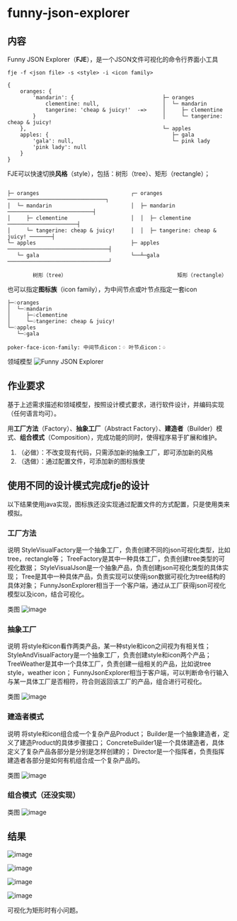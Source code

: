 # funny-json-explorer
## 内容
Funny JSON Explorer（**FJE**），是一个JSON文件可视化的命令行界面小工具

```shell
fje -f <json file> -s <style> -i <icon family>
```

```
{
    oranges: {
        'mandarin': {                            ├─ oranges
            clementine: null,                    │  └─ mandarin
            tangerine: 'cheap & juicy!'  -=>     │     ├─ clementine
        }                                        │     └─ tangerine: cheap & juicy!
    },                                           └─ apples
    apples: {                                       ├─ gala
        'gala': null,                               └─ pink lady
        'pink lady': null
    }
}
````

FJE可以快速切换**风格**（style），包括：树形（tree）、矩形（rectangle）；

```

├─ oranges                             ┌─ oranges ───────────────────────────────┐
│  └─ mandarin                         │  ├─ mandarin ───────────────────────────┤
│     ├─ clementine                    │  │  ├─ clementine ──────────────────────┤
│     └─ tangerine: cheap & juicy!     │  │  ├─ tangerine: cheap & juicy! ───────┤
└─ apples                              ├─ apples ────────────────────────────────┤
   └─ gala                             └──┴─gala ────────────────────────────────┘

        树形（tree）                                   矩形（rectangle）
````

也可以指定**图标族**（icon family），为中间节点或叶节点指定一套icon

```
├─♢oranges                                 
│  └─♢mandarin                             
│     ├─♤clementine                        
│     └─♤tangerine: cheap & juicy!    
└─♢apples                                  
   └─♤gala                                 

poker-face-icon-family: 中间节点icon：♢ 叶节点icon：♤
```

领域模型
![Funny JSON Explorer](https://github.com/InvertedHorizon/funny-json-explorer/assets/147272154/8ebe1472-7ae8-4181-9ba8-8a72af2f8f14)


## 作业要求

基于上述需求描述和领域模型，按照设计模式要求，进行软件设计，并编码实现（任何语言均可）。

用**工厂方法**（Factory）、**抽象工厂**（Abstract Factory）、**建造者**（Builder）模式、**组合模式**（Composition），完成功能的同时，使得程序易于扩展和维护。
1. （必做）：不改变现有代码，只需添加新的抽象工厂，即可添加新的风格
2. （选做）：通过配置文件，可添加新的图标族使

## 使用不同的设计模式完成fje的设计

以下结果使用java实现，图标族还没实现通过配置文件的方式配置，只是使用类来模拟。

### 工厂方法

说明
StyleVisualFactory是一个抽象工厂，负责创建不同的json可视化类型，比如tree，rectangle等；
TreeFactory是其中一种具体工厂，负责创建tree类型的可视化数据；
StyleVisualJson是一个抽象产品，负责创建json可视化类型的具体实现；
Tree是其中一种具体产品，负责实现可以使得json数据可视化为tree结构的具体对象；
FunnyJsonExplorer相当于一个客户端，通过从工厂获得json可视化模型以及icon，结合可视化。

类图
![image](https://github.com/InvertedHorizon/funny-json-explorer/assets/147272154/00050e71-443c-4761-85e0-a1f3dfff3ea1)


### 抽象工厂

说明
将style和icon看作两类产品，某一种style和icon之间视为有相关性；
StyleAndVisualFactory是一个抽象工厂，负责创建style和icon两个产品；
TreeWeather是其中一个具体工厂，负责创建一组相关的产品，比如说tree style，weather icon；
FunnyJsonExplorer相当于客户端，可以判断命令行输入与某一具体工厂是否相符，符合则返回该工厂的产品，组合进行可视化。

类图
![image](https://github.com/InvertedHorizon/funny-json-explorer/assets/147272154/f6969895-19b2-4c38-828d-5ba07417b301)

### 建造者模式
说明
将style和icon组合成一个复杂产品Product；
Builder是一个抽象建造者，定义了建造Product的具体步骤接口；
ConcreteBuilder1是一个具体建造者，具体定义了复杂产品各部分是分别是怎样创建的；
Director是一个指挥者，负责指挥建造者各部分是如何有机组合成一个复杂产品的。

类图
![image](https://github.com/InvertedHorizon/funny-json-explorer/assets/147272154/8cd7efba-663f-4b5d-a1d6-7e57f2aed969)


### 组合模式（还没实现）

类图
![image](https://github.com/InvertedHorizon/funny-json-explorer/assets/147272154/f1f782de-fbc2-459b-9c0d-12430f6ff846)


## 结果

![image](https://github.com/InvertedHorizon/funny-json-explorer/assets/147272154/c148a5c0-88f8-4065-b26b-60af5859c80c)

![image](https://github.com/InvertedHorizon/funny-json-explorer/assets/147272154/46c78184-464c-417e-90d5-6f1b90dc4579)

![image](https://github.com/InvertedHorizon/funny-json-explorer/assets/147272154/bf6c3e12-43a6-4c63-a850-f4f7cdbd7a8a)

![image](https://github.com/InvertedHorizon/funny-json-explorer/assets/147272154/dc98516d-28fd-4b3c-84b4-b7f013e5a8ad)

可视化为矩形时有小问题。
